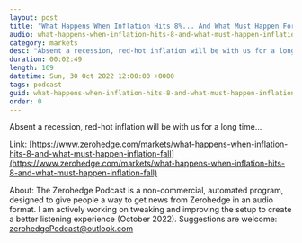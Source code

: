 ```yaml
---
layout: post
title: "What Happens When Inflation Hits 8%... And What Must Happen For Inflation To Fall"
audio: what-happens-when-inflation-hits-8-and-what-must-happen-inflation-fall-0
category: markets
desc: "Absent a recession, red-hot inflation will be with us for a long time..."
duration: 00:02:49
length: 169
datetime: Sun, 30 Oct 2022 12:00:00 +0000
tags: podcast
guid: what-happens-when-inflation-hits-8-and-what-must-happen-inflation-fall-0
order: 0
---
```

Absent a recession, red-hot inflation will be with us for a long time...

Link: [https://www.zerohedge.com/markets/what-happens-when-inflation-hits-8-and-what-must-happen-inflation-fall](https://www.zerohedge.com/markets/what-happens-when-inflation-hits-8-and-what-must-happen-inflation-fall)

About: The Zerohedge Podcast is a non-commercial, automated program, designed to give people a way to get news from Zerohedge in an audio format.  I am actively working on tweaking and improving the setup to create a better listening experience (October 2022).  Suggestions are welcome: [zerohedgePodcast@outlook.com](mailto:zerohedgePodcast@outlook.com)